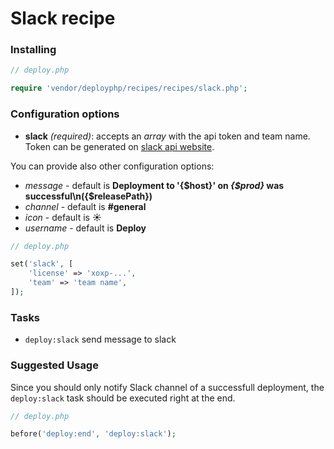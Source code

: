 # Slack recipe

### Installing

```php
// deploy.php

require 'vendor/deployphp/recipes/recipes/slack.php';
```

### Configuration options

- **slack** *(required)*: accepts an *array* with the api token and team name. Token can be generated on [slack api website](https://api.slack.com/web]).

You can provide also other configuration options:

 - *message* - default is **Deployment to '{$host}' on *{$prod}* was successful\n({$releasePath})**
 - *channel* - default is **#general**
 - *icon* - default is **:sunny:**
 - *username* - default is **Deploy**


```php
// deploy.php

set('slack', [
    'license' => 'xoxp-...',
    'team' => 'team name',
]);
```

### Tasks

- `deploy:slack` send message to slack

### Suggested Usage

Since you should only notify Slack channel of a successfull deployment, the `deploy:slack` task should be executed right at the end.

```php
// deploy.php

before('deploy:end', 'deploy:slack');
```